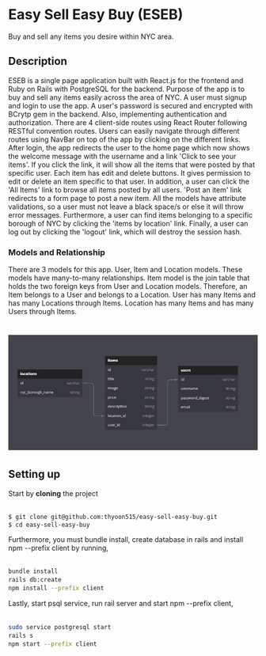 # Easy Sell Easy Buy (ESEB)

Buy and sell any items you desire within NYC area.

## Description

ESEB is a single page application built with React.js for the frontend and Ruby on Rails with PostgreSQL for the backend. Purpose of the app is to buy and sell any items easily across the area of NYC. 
A user must signup and login to use the app. A user's password is secured and encrypted with BCrytp gem in the backend. Also, implementing authentication and authorization. There are 4 client-side routes using React Router following RESTful convention routes. Users can easily navigate through different routes using NavBar on top of the app by clicking on the different links. After login, the app redirects the user to the home page which now shows the welcome message with the username and a link 'Click to see your items'. If you click the link, it will show all the items that were posted by that specific user. Each item has edit and delete buttons. It gives permission to edit or delete an item specific to that user. In addition, a user can click the 'All Items' link to browse all items posted by all users. 'Post an item' link redirects to a form page to post a new item. All the models have attribute validations, so a user must not leave a black space/s or else it will throw error messages. Furthermore, a user can find items belonging to a specific borough of NYC by clicking the 'items by location' link. Finally, a user can log out by clicking the 'logout' link, which will destroy the session hash.

### Models and Relationship

There are 3 models for this app. User, Item and Location models. These models have many-to-many relationships. Item model is the join table that holds the two foreign keys from User and Location models. Therefore, an Item belongs to a User and belongs to a Location. User has many Items and has many Locations through Items. Location has many Items and has many Users through Items.

# ![](user_item_location_diagram.PNG)

## Setting up

Start by **cloning** the project

```console

$ git clone git@github.com:thyoon515/easy-sell-easy-buy.git
$ cd easy-sell-easy-buy

```

Furthermore, you must bundle install, create database in rails and install npm --prefix client by running,

```sh

bundle install
rails db:create
npm install --prefix client

```
Lastly, start psql service, run rail server and start npm --prefix client,

```sh

sudo service postgresql start
rails s
npm start --prefix client

```
